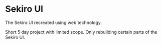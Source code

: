 # Sekiro UI

The Sekiro UI recreated using web technology.

Short 5 day project with limited scope. Only rebuilding certain parts of the Sekiro UI.
